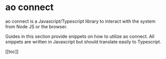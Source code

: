 # ao connect

ao connect is a Javascript/Typescript library to interact with the system from Node JS or the browser.

Guides in this section provide snippets on how to utilize ao connect. All snippets are written in Javascript but should translate easily to Typescript.

[[toc]]
